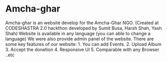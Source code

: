 # Amcha-ghar
Amcha-ghar is an website develop for the Amcha-Ghar NGO. (Created at CODESHASTRA 2.0 hackthon developed by Sumit Busa, Harsh Shah, Yash Shah)
Website is available in any language (you can able to change a language) We were also provide admin panel of the website.
There are some key features of our website:
      1. You can add Events.
      2. Upload Album
      3. Accept the donetion
      4. Responsive UI
      5. Comparable with any Browser
      ..etc
